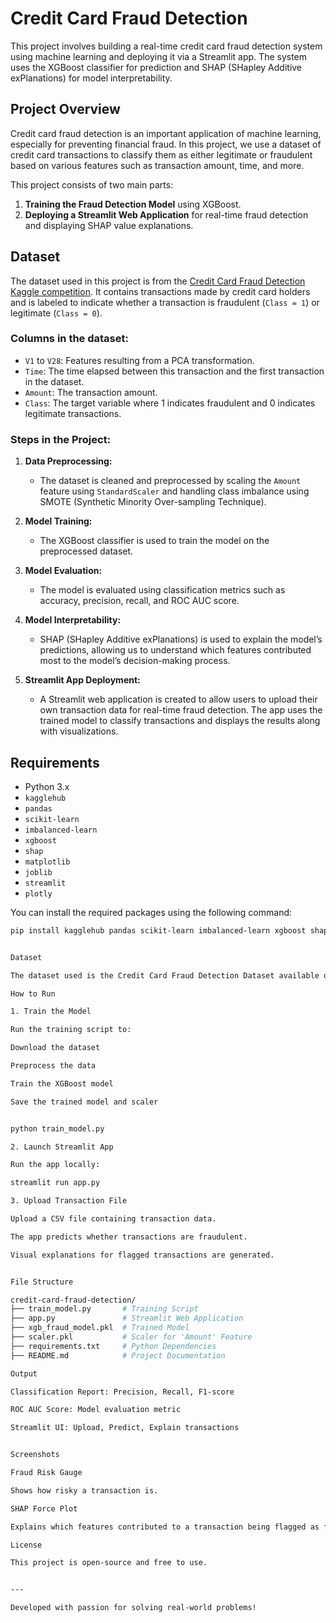 # Credit Card Fraud Detection

This project involves building a real-time credit card fraud detection system using machine learning and deploying it via a Streamlit app. The system uses the XGBoost classifier for prediction and SHAP (SHapley Additive exPlanations) for model interpretability.

## Project Overview

Credit card fraud detection is an important application of machine learning, especially for preventing financial fraud. In this project, we use a dataset of credit card transactions to classify them as either legitimate or fraudulent based on various features such as transaction amount, time, and more.

This project consists of two main parts:
1. **Training the Fraud Detection Model** using XGBoost.
2. **Deploying a Streamlit Web Application** for real-time fraud detection and displaying SHAP value explanations.

## Dataset

The dataset used in this project is from the [Credit Card Fraud Detection Kaggle competition](https://www.kaggle.com/mlg-ulb/creditcardfraud). It contains transactions made by credit card holders and is labeled to indicate whether a transaction is fraudulent (`Class = 1`) or legitimate (`Class = 0`).

### Columns in the dataset:
- `V1` to `V28`: Features resulting from a PCA transformation.
- `Time`: The time elapsed between this transaction and the first transaction in the dataset.
- `Amount`: The transaction amount.
- `Class`: The target variable where 1 indicates fraudulent and 0 indicates legitimate transactions.

### Steps in the Project:

1. **Data Preprocessing:**
   - The dataset is cleaned and preprocessed by scaling the `Amount` feature using `StandardScaler` and handling class imbalance using SMOTE (Synthetic Minority Over-sampling Technique).
   
2. **Model Training:**
   - The XGBoost classifier is used to train the model on the preprocessed dataset.

3. **Model Evaluation:**
   - The model is evaluated using classification metrics such as accuracy, precision, recall, and ROC AUC score.

4. **Model Interpretability:**
   - SHAP (SHapley Additive exPlanations) is used to explain the model’s predictions, allowing us to understand which features contributed most to the model’s decision-making process.

5. **Streamlit App Deployment:**
   - A Streamlit web application is created to allow users to upload their own transaction data for real-time fraud detection. The app uses the trained model to classify transactions and displays the results along with visualizations.

## Requirements

- Python 3.x
- `kagglehub`
- `pandas`
- `scikit-learn`
- `imbalanced-learn`
- `xgboost`
- `shap`
- `matplotlib`
- `joblib`
- `streamlit`
- `plotly`

You can install the required packages using the following command:

```bash
pip install kagglehub pandas scikit-learn imbalanced-learn xgboost shap matplotlib joblib streamlit plotly


Dataset

The dataset used is the Credit Card Fraud Detection Dataset available on Kaggle.

How to Run

1. Train the Model

Run the training script to:

Download the dataset

Preprocess the data

Train the XGBoost model

Save the trained model and scaler


python train_model.py

2. Launch Streamlit App

Run the app locally:

streamlit run app.py

3. Upload Transaction File

Upload a CSV file containing transaction data.

The app predicts whether transactions are fraudulent.

Visual explanations for flagged transactions are generated.


File Structure

credit-card-fraud-detection/
├── train_model.py       # Training Script
├── app.py               # Streamlit Web Application
├── xgb_fraud_model.pkl  # Trained Model
├── scaler.pkl           # Scaler for 'Amount' Feature
├── requirements.txt     # Python Dependencies
├── README.md            # Project Documentation

Output

Classification Report: Precision, Recall, F1-score

ROC AUC Score: Model evaluation metric

Streamlit UI: Upload, Predict, Explain transactions


Screenshots

Fraud Risk Gauge

Shows how risky a transaction is.

SHAP Force Plot

Explains which features contributed to a transaction being flagged as fraud.

License

This project is open-source and free to use.


---

Developed with passion for solving real-world problems!

